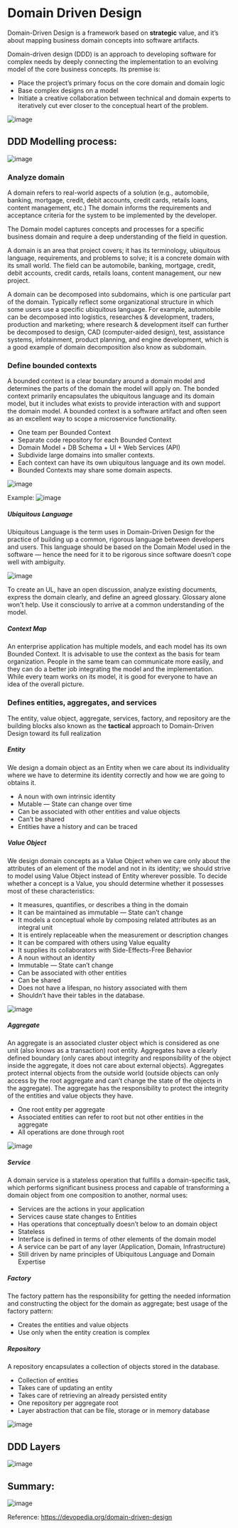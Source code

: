 # Domain Driven Design

Domain-Driven Design is a framework based on **strategic** value, and it’s about mapping business domain concepts into software artifacts.

Domain-driven design (DDD) is an approach to developing software for complex needs by deeply connecting the implementation to an evolving model of the core business concepts.
Its premise is:
- Place the project’s primary focus on the core domain and domain logic
- Base complex designs on a model
- Initiate a creative collaboration between technical and domain experts to iteratively cut ever closer to the conceptual heart of the problem.

![image](https://user-images.githubusercontent.com/6672785/134819021-8508c764-2b1a-4617-ae92-d0f28e6dc799.png)

## DDD Modelling process:
![image](https://user-images.githubusercontent.com/6672785/134819763-4ecdcfa4-9699-4a62-8242-6c9c6f195344.png)

### Analyze domain
A domain refers to real-world aspects of a solution (e.g., automobile, banking, mortgage, credit, debit accounts, credit cards, retails loans, content management, etc.) The domain informs the requirements and acceptance criteria for the system to be implemented by the developer.

The Domain model captures concepts and processes for a specific business domain and require a deep understanding of the field in question. 

A domain is an area that project covers; it has its terminology, ubiquitous language, requirements, and problems to solve; it is a concrete domain with its small world. The field can be automobile, banking, mortgage, credit, debit accounts, credit cards, retails loans, content management, our new project.

A domain can be decomposed into subdomains, which is one particular part of the domain. Typically reflect some organizational structure in which some users use a specific ubiquitous language. For example, automobile can be decomposed into logistics, researches & development, traders, production and marketing; where research & development itself can further be decomposed to design, CAD (computer-aided design), test, assistance systems, infotainment, product planning, and engine development, which is a good example of domain decomposition also know as subdomain.

### Define bounded contexts

A bounded context is a clear boundary around a domain model and determines the parts of the domain the model will apply on. The bonded context primarily encapsulates the ubiquitous language and its domain model, but it includes what exists to provide interaction with and support the domain model. A bounded context is a software artifact and often seen as an excellent way to scope a microservice functionality.

-   One team per Bounded Context
-   Separate code repository for each Bounded Context
-   Domain Model + DB Schema + UI + Web Services (API)
-   Subdivide large domains into smaller contexts.
-   Each context can have its own ubiquitous language and its own model.
-   Bounded Contexts may share some domain aspects.

![image](https://user-images.githubusercontent.com/6672785/134819093-48f162af-14f2-45c7-8e81-6d32440ec7bb.png)

Example:
![image](https://user-images.githubusercontent.com/6672785/134819434-49c4aac2-3c36-4b21-88f1-c70c80969dfc.png)


##### Ubiquitous Language

Ubiquitous Language  is the term uses in Domain-Driven Design for the practice of building up a common, rigorous language between developers and users. This language should be based on the Domain Model used in the software — hence the need for it to be rigorous since software doesn’t cope well with ambiguity.

![image](https://user-images.githubusercontent.com/6672785/134818847-a0f01fc5-9fd4-400d-bac0-83e6083a0d19.png)

To create an UL, have an open discussion, analyze existing documents, express the domain clearly, and define an agreed glossary. Glossary alone won't help. Use it consciously to arrive at a common understanding of the model.


##### Context Map

An enterprise application has multiple models, and each model has its own Bounded Context. It is advisable to use the context as the basis for team organization. People in the same team can communicate more easily, and they can do a better job integrating the model and the implementation. While every team works on its model, it is good for everyone to have an idea of the overall picture.

### Defines entities, aggregates, and services

The entity, value object, aggregate, services, factory, and repository are the building blocks also known as the **tactical** approach to Domain-Driven Design toward its full realization

##### Entity

We design a domain object as an Entity when we care about its individuality where we have to determine its identity correctly and how we are going to obtains it.

-   A noun with own intrinsic identity
-   Mutable — State can change over time
-   Can be associated with other entities and value objects
-   Can’t be shared
-   Entities have a history and can be traced

##### Value Object

We design domain concepts as a Value Object when we care only about the attributes of an element of the model and not in its identity; we should strive to model using Value Object instead of Entity wherever possible. To decide whether a concept is a Value, you should determine whether it possesses most of these characteristics:

-   It measures, quantifies, or describes a thing in the domain
-   It can be maintained as immutable — State can’t change
-   It models a conceptual whole by composing related attributes as an integral unit
-   It is entirely replaceable when the measurement or description changes
-   It can be compared with others using Value equality
-   It supplies its collaborators with Side-Effects-Free Behavior
-   A noun without an identity
-   Immutable — State can’t change
-   Can be associated with other entities
-   Can be shared
-   Does not have a lifespan, no history associated with them
-   Shouldn’t have their tables in the database.

![image](https://user-images.githubusercontent.com/6672785/134818951-677164cf-3eb6-42f2-b74c-d8f477b61581.png)


##### Aggregate

An aggregate is an associated cluster object which is considered as one unit (also knows as a transaction) root entity. Aggregates have a clearly defined boundary (only cares about integrity and responsibility of the object inside the aggregate, it does not care about external objects). Aggregates protect internal objects from the outside world (outside objects can only access by the root aggregate and can’t change the state of the objects in the aggregate). The aggregate has the responsibility to protect the integrity of the entities and value objects they have.

-   One root entity per aggregate
-   Associated entities can refer to root but not other entities in the aggregate
-   All operations are done through root

![image](https://user-images.githubusercontent.com/6672785/134818967-79123baa-135a-4f16-87da-e69a4f75fdac.png)


##### Service

A domain service is a stateless operation that fulfills a domain-specific task, which performs significant business process and capable of transforming a domain object from one composition to another, normal uses:

-   Services are the actions in your application
-   Services cause state changes to Entities
-   Has operations that conceptually doesn’t below to an domain object
-   Stateless
-   Interface is defined in terms of other elements of the domain model
-   A service can be part of any layer (Application, Domain, Infrastructure)
-   Still driven by name principles of Ubiquitous Language and Domain Expertise

##### Factory

The factory pattern has the responsibility for getting the needed information and constructing the object for the domain as aggregate; best usage of the factory pattern:

-   Creates the entities and value objects
-   Use only when the entity creation is complex

##### Repository

A repository encapsulates a collection of objects stored in the database.

-   Collection of entities
-   Takes care of updating an entity
-   Takes care of retrieving an already persisted entity
-   One repository per aggregate root
-   Layer abstraction that can be file, storage or in memory database

![image](https://user-images.githubusercontent.com/6672785/134818888-8612f86d-7176-4759-bc3d-511f4458d92c.png)

## DDD Layers

![image](https://user-images.githubusercontent.com/6672785/134819462-b38e091f-c2fc-43f2-9010-727f4860cb77.png)

## Summary:
![image](https://user-images.githubusercontent.com/6672785/134819243-6140acbc-b0ec-4663-9658-762358402f3f.png)


Reference: https://devopedia.org/domain-driven-design
